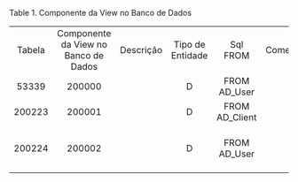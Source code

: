 <div id="d92107e1" class="table">

<div class="table-title">

Table 1. Componente da View no Banco de
Dados

</div>

<div class="table-contents">

|        |                                      |           |                  |                 |                  |                 |                    |                     |           |                            |
| :----: | :----------------------------------: | :-------: | :--------------: | :-------------: | :--------------: | :-------------: | :----------------: | :-----------------: | :-------: | :------------------------: |
| Tabela | Componente da View no Banco de Dados | Descrição | Tipo de Entidade |    Sql FROM     | Comentário/Ajuda |      Nome       | Outra Cláusula SQL | Tabela Referenciada | Seqüência |         Sql WHERE          |
| 53339  |                200000                |           |        D         |  FROM AD\_User  |                  | Sales Dashboard |                    |                     |    10     |                            |
| 200223 |                200001                |           |        D         | FROM AD\_Client |                  |   AllClients    |                    |         112         |    10     |                            |
| 200224 |                200002                |           |        D         |  FROM AD\_User  |                  |    AllUsers     |                    |         114         |    10     | WHERE Password IS NOT NULL |

</div>

</div>
